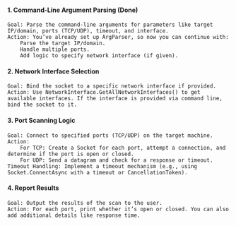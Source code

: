 #### 1. Command-Line Argument Parsing (Done)

    Goal: Parse the command-line arguments for parameters like target IP/domain, ports (TCP/UDP), timeout, and interface.
    Action: You’ve already set up ArgParser, so now you can continue with:
        Parse the target IP/domain.
        Handle multiple ports.
        Add logic to specify network interface (if given).

#### 2. Network Interface Selection

    Goal: Bind the socket to a specific network interface if provided.
    Action: Use NetworkInterface.GetAllNetworkInterfaces() to get available interfaces. If the interface is provided via command line, bind the socket to it.

#### 3. Port Scanning Logic

    Goal: Connect to specified ports (TCP/UDP) on the target machine.
    Action:
        For TCP: Create a Socket for each port, attempt a connection, and determine if the port is open or closed.
        For UDP: Send a datagram and check for a response or timeout.
    Timeout Handling: Implement a timeout mechanism (e.g., using Socket.ConnectAsync with a timeout or CancellationToken).

#### 4. Report Results

    Goal: Output the results of the scan to the user.
    Action: For each port, print whether it’s open or closed. You can also add additional details like response time.